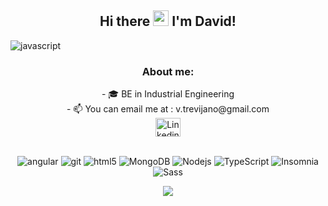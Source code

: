 
<div align="center"><h2 > Hi there <img src="https://media.giphy.com/media/hvRJCLFzcasrR4ia7z/giphy.gif" width="25px"> I'm David!</h2></div>

![javascript](https://user-images.githubusercontent.com/106073081/169804256-61e93bcf-8136-4ddc-9256-95aeb80687ca.gif)

<div align="center"><h3 > About me: </h3>

 
<div align="center">- 🎓 BE in Industrial Engineering <br>
  - 
📫 You can email me at : v.trevijano@gmail.com</div>
     
<div align="center">
<a href="https://es.linkedin.com/in/david-campoamor-medrano?trk=people-guest_people_search-card"><img align="center" src="https://raw.githubusercontent.com/rahuldkjain/github-profile-readme-generator/master/src/images/icons/Social/linked-in-alt.svg" alt="Linkedin Icon" height="30" width="40" /></a>
</div>


<br />
<p  align="center">
     <img alt="angular" src="https://img.shields.io/badge/-Angular-DD0031?style=flat-square&logo=angular&logoColor=white" />
     <img alt="git" src="https://img.shields.io/badge/-Git-F05032?style=flat-square&logo=git&logoColor=white" />
     <img alt="html5" src="https://img.shields.io/badge/-HTML5-E34F26?style=flat-square&logo=html5&logoColor=white" />
     <img alt="MongoDB" src="https://img.shields.io/badge/-MongoDB-13aa52?style=flat-square&logo=mongodb&logoColor=white" />
     <img alt="Nodejs" src="https://img.shields.io/badge/-Nodejs-43853d?style=flat-square&logo=Node.js&logoColor=white" />
     <img alt="TypeScript" src="https://img.shields.io/badge/-TypeScript-007ACC?style=flat-square&logo=typescript&logoColor=white" />
     <img alt="Insomnia" src="https://img.shields.io/badge/-Insomnia-5849BE?style=flat-square&logo=insomnia&logoColor=white" />
     <img alt="Sass" src="https://img.shields.io/badge/-Sass-CC6699?style=flat-square&logo=sass&logoColor=white" /></p>
     
     
     
     


![](https://visitor-badge.glitch.me/badge?page_id=dcampoamor.dcampoamor)

<br />


